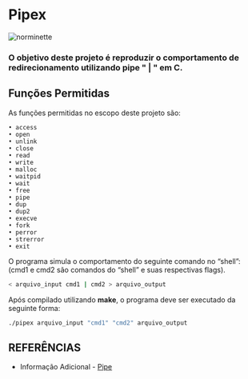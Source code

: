 # Pipex
![norminette](https://github.com/andersonhsporto/ft-pipex/workflows/main/badge.svg)
### O objetivo deste projeto é reproduzir o comportamento de redirecionamento utilizando pipe " | " em C.
## Funções Permitidas

As funções permitidas no escopo deste projeto são:
```
• access
• open
• unlink
• close
• read
• write
• malloc
• waitpid
• wait
• free
• pipe
• dup
• dup2
• execve
• fork
• perror
• strerror
• exit
```
O programa simula o comportamento do seguinte comando no “shell”: (cmd1 e cmd2 são comandos do “shell” e suas respectivas flags).
```sh
< arquivo_input cmd1 | cmd2 > arquivo_output
```
Após compilado utilizando **make**, o programa deve ser executado da seguinte forma:
```sh
./pipex arquivo_input "cmd1" "cmd2" arquivo_output
```

##



## REFERÊNCIAS
* Informação Adicional - [Pipe](https://www.ppgia.pucpr.br/pt/arquivos/techdocs/linux/foca-iniciante/ch-redir.html)
